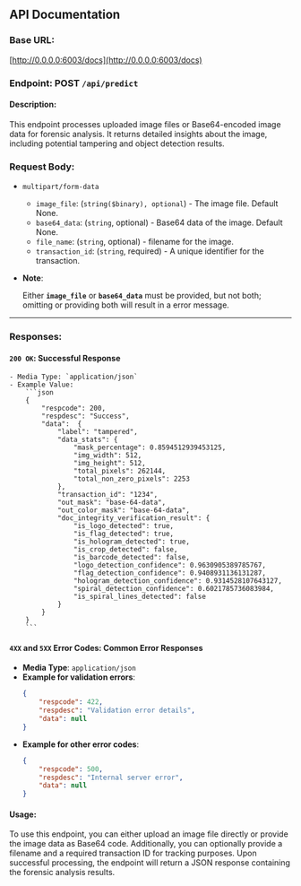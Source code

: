 ## API Documentation

### Base URL:
[http://0.0.0.0:6003/docs](http://0.0.0.0:6003/docs)

### Endpoint: POST `/api/predict`

#### Description:
This endpoint processes uploaded image files or Base64-encoded image data for forensic analysis. It returns detailed insights about the image, including potential tampering and object detection results.

### Request Body:

- `multipart/form-data`
    - `image_file`: (`string($binary), optional`) - The image file. Default None.
    - `base64_data`: (`string`, optional) - Base64 data of the image. Default None.
    - `file_name`: (`string`, optional) - filename for the image.
    - `transaction_id`: (`string`, required) - A unique identifier for the transaction.

- **Note**:

    Either **`image_file`** or **`base64_data`** must be provided, but not both; omitting or providing both will result in a error message.

---

### Responses:

#### **`200 OK`**: Successful Response
    - Media Type: `application/json`
    - Example Value:
        ```json
        {
            "respcode": 200,
            "respdesc": "Success",
            "data":  {
                "label": "tampered",
                "data_stats": {
                    "mask_percentage": 0.8594512939453125,
                    "img_width": 512,
                    "img_height": 512,
                    "total_pixels": 262144,
                    "total_non_zero_pixels": 2253
                },
                "transaction_id": "1234",
                "out_mask": "base-64-data",
                "out_color_mask": "base-64-data",
                "doc_integrity_verification_result": {
                    "is_logo_detected": true,
                    "is_flag_detected": true,
                    "is_hologram_detected": true,
                    "is_crop_detected": false,
                    "is_barcode_detected": false,
                    "logo_detection_confidence": 0.9630905389785767,
                    "flag_detection_confidence": 0.9408931136131287,
                    "hologram_detection_confidence": 0.9314528107643127,
                    "spiral_detection_confidence": 0.6021785736083984,
                    "is_spiral_lines_detected": false
                }
            }
        }
        ```

#### **`4XX` and `5XX` Error Codes**: Common Error Responses
- **Media Type**: `application/json`
- **Example for validation errors**:
    ```json
    {
        "respcode": 422,
        "respdesc": "Validation error details",
        "data": null
    }
    ```
- **Example for other error codes**:
    ```json
    {
        "respcode": 500,
        "respdesc": "Internal server error",
        "data": null
    }
    ```

#### Usage:

To use this endpoint, you can either upload an image file directly or provide the image data as Base64 code. Additionally, you can optionally provide a filename and a required transaction ID for tracking purposes. Upon successful processing, the endpoint will return a JSON response containing the forensic analysis results.
